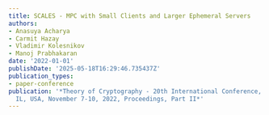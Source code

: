 ```yaml
---
title: SCALES - MPC with Small Clients and Larger Ephemeral Servers
authors:
- Anasuya Acharya
- Carmit Hazay
- Vladimir Kolesnikov
- Manoj Prabhakaran
date: '2022-01-01'
publishDate: '2025-05-18T16:29:46.735437Z'
publication_types:
- paper-conference
publication: '*Theory of Cryptography - 20th International Conference, TCC 2022, Chicago,
  IL, USA, November 7-10, 2022, Proceedings, Part II*'
---
```


